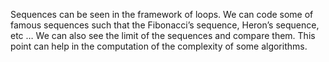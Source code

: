 Sequences can be seen in the framework of loops. We can code some of famous sequences such that the Fibonacci’s sequence, Heron’s sequence, etc … We can also see the limit of the sequences and compare them. This point can help in the computation of the complexity of some algorithms.
